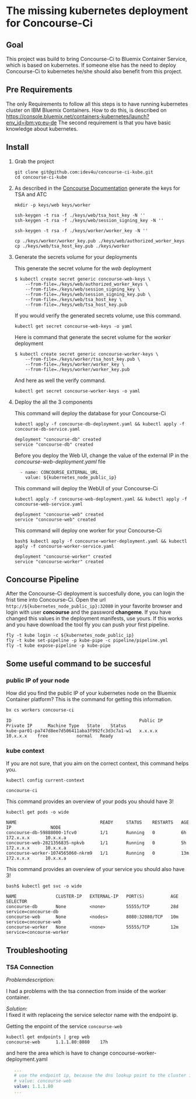 # The missing kubernetes deployment for Concourse-Ci

## Goal
This project was build to bring Concourse-Ci to Bluemix Container Service, which is based on kubernetes.
If someone else has the need to deploy Concourse-Ci to kubernetes he/she should also benefit from this project.

## Pre Requirements
The only Requirements to follow all this steps is to have running kubernetes cluster on IBM Bluemix Containers.
How to do this, is described on https://console.bluemix.net/containers-kubernetes/launch?env_id=ibm:yp:eu-de
The second requirement is that you have basic knowledge about kubernetes.

## Install

1. Grab the project

	```shell
	git clone git@github.com:idev4u/concourse-ci-kube.git
	cd concourse-ci-kube
	```
2. As described in the [Concourse Documentation](http://concourse.ci/binaries.html) generate the keys for TSA and ATC

	```
	mkdir -p keys/web keys/worker

	ssh-keygen -t rsa -f ./keys/web/tsa_host_key -N ''
	ssh-keygen -t rsa -f ./keys/web/session_signing_key -N ''

	ssh-keygen -t rsa -f ./keys/worker/worker_key -N ''

	cp ./keys/worker/worker_key.pub ./keys/web/authorized_worker_keys
	cp ./keys/web/tsa_host_key.pub ./keys/worker
	```

3. Generate the secrets volume for your deployments

	This generate the secret volume for the *web* deployment
	```
	$ kubectl create secret generic concourse-web-keys \
		--from-file=./keys/web/authorized_worker_keys \
		--from-file=./keys/web/session_signing_key \
		--from-file=./keys/web/session_signing_key.pub \
		--from-file=./keys/web/tsa_host_key \
		--from-file=./keys/web/tsa_host_key.pub
	```
	If you would verify the generated secrets volume, use this command.  
	```shell
	kubectl get secret concourse-web-keys -o yaml
	```

	Here is command that generate the secret volume for the *worker* deployment
	```
	$ kubectl create secret generic concourse-worker-keys \
		--from-file=./keys/worker/tsa_host_key.pub \
		--from-file=./keys/worker/worker_key \
		--from-file=./keys/worker/worker_key.pub
	```
	And here as well the verify command.  
	```shell
	kubectl get secret concourse-worker-keys -o yaml
	```

4. Deploy the all the 3 components

	This command will deploy the database for your Concourse-Ci  
	```shell
	kubectl apply -f concourse-db-deployment.yaml && kubectl apply -f concourse-db-service.yaml
	```

	```console
	deployment "concourse-db" created
	service "concourse-db" created
	```
	Before you deploy the Web UI, change the value of the external IP in the *concourse-web-deployment.yaml* file

	```
	  - name: CONCOURSE_EXTERNAL_URL
	    value: ${kubernetes_node_public_ip}
	```
	This command will deploy the WebUI of your Concourse-Ci  
	```shell
	kubectl apply -f concourse-web-deployment.yaml && kubectl apply -f concourse-web-service.yaml
	```

	```console
	deployment "concourse-web" created
	service "concourse-web" created
	```
	This command will deploy one worker for your Concourse-Ci  
	```
	bash$ kubectl apply -f concourse-worker-deployment.yaml && kubectl apply -f concourse-worker-service.yaml
	```

	```console
	deployment "concourse-worker" created
	service "concourse-worker" created
	```

## Concourse Pipeline

After the Concourse-Ci deployment is succesfully done, you can login the frist time into Concourse-Ci. Open the url `http://${kubernetes_node_public_ip}:32080` in your favorite browser and login with user __concourse__ and the password  __changeme__. If you have changed this values in the deployment manifests, use yours. If this works and you have download the tool fly you can push your first pipeline.

```shell
fly -t kube login -c ${kubernetes_node_public_ip}
fly -t kube set-pipeline -p kube-pipe -c pipeline/pipeline.yml
fly -t kube expose-pipeline -p kube-pipe
```

## Some useful command to be succesful

### public IP of your node
How did you find the public IP of your kubernetes node on the Bluemix Container platform? This is the command for getting this information.

```sh
bx cs workers concourse-ci
```
```console
ID                                                 Public IP      Private IP      Machine Type   State    Status
kube-par01-pa747d8ee7d506411aba3f992fc3d3c7a1-w1   x.x.x.x        10.x.x.x	  free           normal   Ready
```
### kube context

If you are not sure, that you aim on the correct context, this command helps you.
```shell
kubectl config current-context
```
```console
concourse-ci
```

This command provides an overview of your pods you should have 3!
```shell
kubectl get pods -o wide
```
```console
NAME                                READY     STATUS    RESTARTS   AGE       IP               NODE
concourse-db-59888000-1fcv0         1/1       Running   0          6h      172.x.x.x      10.x.x.a
concourse-web-2821356835-npkvb      1/1       Running   0          5h      172.x.x.x      10.x.x.a
concourse-worker-1074565060-nkrm9   1/1       Running   0          13m     172.x.x.x      10.x.x.a
```

This command provides an overview of your service you should also have 3!
```shell
bash$ kubectl get svc -o wide
```
```console
NAME               CLUSTER-IP   EXTERNAL-IP   PORT(S)          AGE       SELECTOR
concourse-db       None         <none>        55555/TCP        28d       service=concourse-db
concourse-web      None         <nodes>       8080:32080/TCP   10m       service=concourse-web
concourse-worker   None         <none>        55555/TCP        12m       service=concourse-worker
```

## Troubleshooting

### TSA Connection
*Problemdescription:*

I had a problems with the tsa connection from inside of the worker container.

*Solution:*  
I fixed it with
replaceing the service selector name with the endpoint ip.

Getting the enpoint of the service `concourse-web` 

```
kubectl get endpoints | grep web
concourse-web      1.1.1.80:8080    17h
```
and here the area which is have to change concourse-worker-deployment.yaml

```yml
   ...
   # use the endpoint ip, because the dns lookup point to the cluster ip and this ip is not reachable from inside the container
   # value: concourse-web
   value: 1.1.1.80
   ...
```
